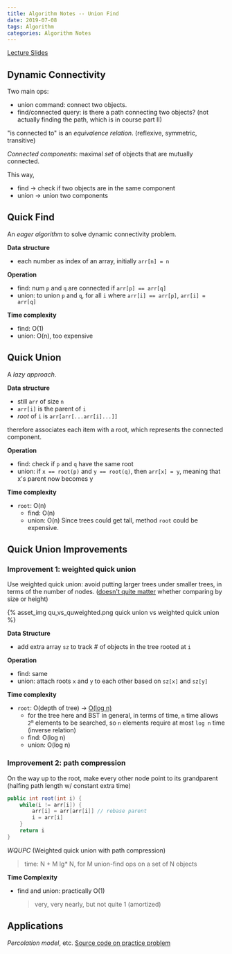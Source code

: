 ```yaml
---
title: Algorithm Notes -- Union Find
date: 2019-07-08
tags: Algorithm
categories: Algorithm Notes
---
```


[Lecture Slides](https://d3c33hcgiwev3.cloudfront.net/_b65e7611894ba175de27bd14793f894a_15UnionFind.pdf?Expires=1566000000&Signature=DPVm7YGkF74ygGv6se5SQSbeQHlKk8uGqWqUyiiR2ZXw91-Jslhq1RZFK~ZLNr9KJVv6sqgFj3ms19TjdJz6luED7icOiskd65vLy9yA4wdAGGQFvYDKwy5TuL1YTpwQIMyNQsmMjEzQ2W4j7iQ5UPA2FhshEsQkVqpLCvbqLiI_&Key-Pair-Id=APKAJLTNE6QMUY6HBC5A)

## Dynamic Connectivity
Two main ops:
- union command: connect two objects.
- find/connected query: is there a path connecting two objects?
	(not actually finding the path, which is in course part II)

<!-- more -->

"is connected to" is an *equivalence relation*. (reflexive, symmetric, transitive)

*Connected components*: maximal *set* of objects that are mutually connected.

This way,
- find -> check if two objects are in the same component
- union -> union two components


## Quick Find
An *eager algorithm* to solve dynamic connectivity problem.

**Data structure**
- each number as index of an array, initially `arr[n] = n`

**Operation**
- find: num `p` and `q` are connected if `arr[p] == arr[q]`
- union: to union `p` and `q`, for all `i` where `arr[i] == arr[p]`, `arr[i] = arr[q]`

**Time complexity**
- find: O(1)
- union: O(n), too expensive


## Quick Union
A *lazy approach*.

**Data structure**
- still `arr` of size `n`
- `arr[i]` is the parent of `i`
- *root* of `i` is `arr[arr[...arr[i]...]]`

therefore associates each item with a root, which represents the connected component.

**Operation**
- find: check if `p` and `q` have the same root
- union: if `x == root(p)` and `y == root(q)`, then `arr[x] = y`, meaning that x's parent now becomes y

**Time complexity**
- `root`: O(n)
	- find: O(n)
	- union: O(n)
Since trees could get tall, method `root` could be expensive.


## Quick Union Improvements

### Improvement 1: weighted quick union
Use weighted quick union: avoid putting larger trees under smaller trees, in terms of the number of nodes. ([doesn't quite matter](https://stackoverflow.com/a/30958496/10467797) whether comparing by size or height)

{% asset_img qu_vs_quweighted.png quick union vs weighted quick union %}

**Data Structure**
- add extra array `sz` to track # of objects in the tree rooted at `i`

**Operation**
- find: same
- union: attach roots `x` and `y` to each other based on `sz[x]` and `sz[y]`

**Time complexity**
- `root`: O(depth of tree) -> [O(log n)](https://stackoverflow.com/a/2307330/10467797)
	- for the tree here and BST in general, in terms of time, `m` time allows <code>2<sup>m</sup></code> elements to be searched, so `n` elements require at most `log n` time (inverse relation)
	- find: O(log n)
	- union: O(log n)


### Improvement 2: path compression
On the way up to the root, make every other node point to its grandparent (halfing path length w/ constant extra time)

```java
public int root(int i) {
	while(i != arr[i]) {
		arr[i] = arr[arr[i]] // rebase parent
		i = arr[i]
	}
	return i
}
```

*WQUPC* (Weighted quick union with path compression)
> time: N + M lg* N, for M union-find ops on a set of N objects

**Time Complexity**
- find and union: practically O(1)

	> very, very nearly, but not quite 1 (amortized)


## Applications
*Percolation model*, etc.
[Source code on practice problem](https://github.com/sgrayrw/alg-practices#percolation)
